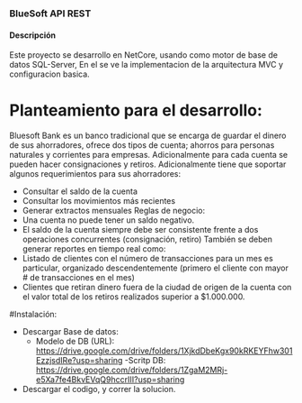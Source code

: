### BlueSoft API REST
#### Descripción
Este proyecto se desarrollo en NetCore, usando como motor de base de datos SQL-Server, En el se ve la implementacion de la arquitectura MVC y configuracion basica.

# Planteamiento para el desarrollo:

Bluesoft Bank es un banco tradicional que se encarga de guardar el dinero de sus ahorradores,
ofrece dos tipos de cuenta; ahorros para personas naturales y corrientes para empresas.
Adicionalmente para cada cuenta se pueden hacer consignaciones y retiros.
Adicionalmente tiene que soportar algunos requerimientos para sus ahorradores:
- Consultar el saldo de la cuenta
- Consultar los movimientos más recientes
- Generar extractos mensuales
Reglas de negocio:
- Una cuenta no puede tener un saldo negativo.
- El saldo de la cuenta siempre debe ser consistente frente a dos operaciones concurrentes
(consignación, retiro)
También se deben generar reportes en tiempo real como:
- Listado de clientes con el número de transacciones para un mes es particular, organizado
descendentemente (primero el cliente con mayor # de transacciones en el mes)
- Clientes que retiran dinero fuera de la ciudad de origen de la cuenta con el valor total de
los retiros realizados superior a $1.000.000.

#Instalación:
- Descargar Base de datos:
	- Modelo de DB (URL): https://drive.google.com/drive/folders/1XjkdDbeKgx90kRKEYFhw301EzzjsdIRe?usp=sharing
	-Scritp DB: https://drive.google.com/drive/folders/1ZgaM2MRj-e5Xa7fe4BkvEVqQ9hccrIII?usp=sharing
- Descargar el codigo, y correr la solucion.

